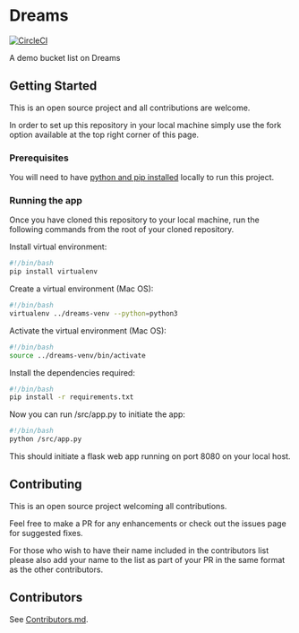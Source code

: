 # Dreams

[![CircleCI](https://circleci.com/gh/Rwothoromo/dreams.svg?style=svg)](https://circleci.com/gh/Rwothoromo/dreams)

A demo bucket list on Dreams

## Getting Started

This is an open source project and all contributions are welcome.

In order to set up this repository in your local machine simply use the fork option available at the top right corner of this page.

### Prerequisites

You will need to have [python and pip installed](https://www.python.org/downloads/) locally to run this project.

### Running the app

Once you have cloned this repository to your local machine, run the following commands from the root of your cloned repository.

Install virtual environment:

```bash
#!/bin/bash
pip install virtualenv
```

Create a virtual environment (Mac OS):

```bash
#!/bin/bash
virtualenv ../dreams-venv --python=python3
```

Activate the virtual environment (Mac OS):

```bash
#!/bin/bash
source ../dreams-venv/bin/activate
```

Install the dependencies required:

```bash
#!/bin/bash
pip install -r requirements.txt
```

Now you can run /src/app.py to initiate the app:

```bash
#!/bin/bash
python /src/app.py
```

This should initiate a flask web app running on port 8080 on your local host.

## Contributing

This is an open source project welcoming all contributions.

Feel free to make a PR for any enhancements or check out the issues page for suggested fixes.

For those who wish to have their name included in the contributors list please also add your name to the list as part of your PR in the same format as the other contributors.

## Contributors

See [Contributors.md](./Contributors.md).

